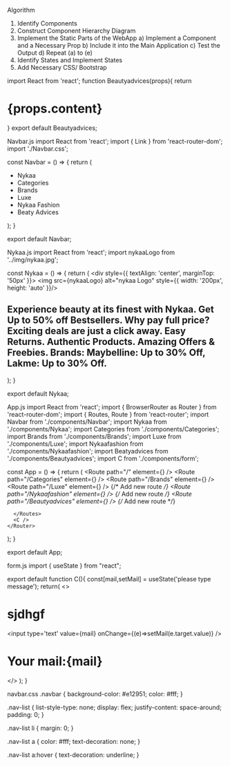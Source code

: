 Algorithm
1. Identify Components
2. Construct Component Hierarchy Diagram
3. Implement the Static Parts of the WebApp
a) Implement a Component and a Necessary Prop
b) Include it into the Main Application
c) Test the Output
d) Repeat (a) to (e)
4. Identify States and Implement States
5. Add Necessary CSS/ Bootstrap

import React from 'react';
function Beautyadvices(props){
  return <h1>{props.content}</h1>
}
export default Beautyadvices;

Navbar.js
import React from 'react';
import { Link } from 'react-router-dom';
import './Navbar.css';

const Navbar = () => {
  return (
    <nav className="navbar">
      <ul className="nav-list">
        <li><Link to="/">Nykaa</Link></li>
        <li><Link to="/Categories">Categories</Link></li>
        <li><Link to="/Brands">Brands</Link></li>
        <li><Link to="/Luxe">Luxe</Link></li>
        <li><Link to="/Nykaafashion">Nykaa Fashion</Link></li>
        <li><Link to="/Beautyadvices">Beaty Advices</Link></li>
      </ul>
    </nav>
  );
}

export default Navbar;


Nykaa.js
import React from 'react';
import nykaaLogo from '../img/nykaa.jpg';

const Nykaa = () => {
  return (
    <div style={{ textAlign: 'center', marginTop: '50px' }}>
      <img
        src={nykaaLogo}
        alt="nykaa Logo"
        style={{ width: '200px', height: 'auto' }}/>
      <h2>Experience beauty at its finest with Nykaa. Get Up to 50% off Bestsellers. Why pay full price? Exciting deals are just a click away. Easy Returns. Authentic Products. Amazing Offers & Freebies. Brands: Maybelline: Up to 30% Off, Lakme: Up to 30% Off.</h2>
    </div>
  );
}

export default Nykaa;

App.js
import React from 'react';
import { BrowserRouter as Router } from 'react-router-dom';
import { Routes, Route } from 'react-router';
import Navbar from './components/Navbar'; 
import Nykaa from './components/Nykaa'; 
import Categories from './components/Categories'; 
import Brands from './components/Brands'; 
import Luxe from './components/Luxe';
import Nykaafashion from './components/Nykaafashion'; 
import Beatyadvices from './components/Beautyadvices'; 
import C from './components/form';

const App = () => {
  return (
    <Router>
      <Navbar />
      <Routes>
        <Route path="/" element={<Nykaa />} />
        <Route path="/Categories" element={<Categories />} />
        <Route path="/Brands" element={<Brands content="Brands" />} />
        <Route path="/Luxe" element={<Luxe />} /> {/* Add new route */}
        <Route path="/Nykaafashion" element={<Nykaafashion content=""/>} /> {/* Add new route */}
        <Route path="/Beautyadvices" element={<Beatyadvices content="BEAUTY BOOK: Nykaa's digital magazine. NYKAA TV: Master classes by Experts and Vloggers."/>} /> {/* Add new route */}
        
      </Routes>
      <C />
    </Router>
  );
}

export default App;

form.js
import { useState } from "react";

export default function C(){
    const[mail,setMail] = useState('please type message');
    return(
        <>
        <h1>sjdhgf</h1>
        <input type='text' value={mail} onChange={(e)=>setMail(e.target.value)} />
        <h1>Your mail:{mail}</h1>
        </>
    );
}






















navbar.css
.navbar {
    background-color: #e12951;
    color: #fff;
  }
  
  .nav-list {
    list-style-type: none;
    display: flex;
    justify-content: space-around;
    padding: 0;
  }
  
  .nav-list li {
    margin: 0;
  }
  
  .nav-list a {
    color: #fff;
    text-decoration: none;
  }
  
  .nav-list a:hover {
    text-decoration: underline;
  }
  
